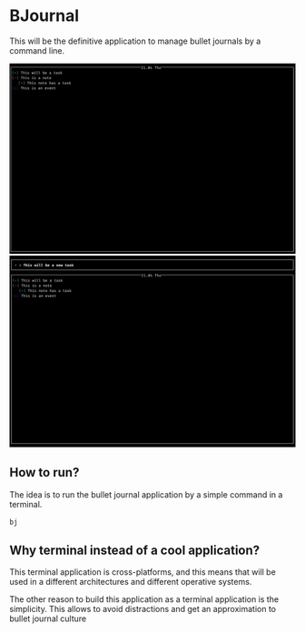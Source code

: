 # BJournal

This will be the definitive application to manage bullet journals by a command line. 

![main](./__images/main.png)
![prompt](./__images/prompt.png)

## How to run?

The idea is to run the bullet journal application by a simple command in a terminal.
```bash
bj
```

## Why terminal instead of a cool application? 

This terminal application is cross-platforms, and this means that will be used in 
a different architectures and different operative systems. 

The other reason to build this application as a terminal application is the simplicity. This allows to avoid 
distractions and get an approximation to bullet journal culture


